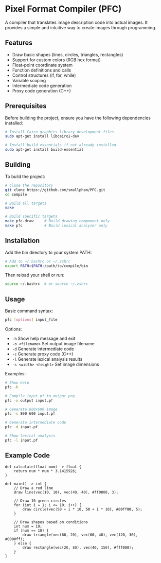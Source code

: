 # Pixel Format Compiler (PFC)

A compiler that translates image description code into actual images. It provides a simple and intuitive way to create images through programming.

## Features

- Draw basic shapes (lines, circles, triangles, rectangles)
- Support for custom colors (RGB hex format)
- Float-point coordinate system
- Function definitions and calls
- Control structures (if, for, while)
- Variable scoping
- Intermediate code generation
- Proxy code generation (C++)

## Prerequisites

Before building the project, ensure you have the following dependencies installed:

```bash
# Install Cairo graphics library development files
sudo apt-get install libcairo2-dev

# Install build essentials if not already installed
sudo apt-get install build-essential
```

## Building

To build the project:

```bash
# Clone the repository
git clone https://github.com/smallphan/PFC.git
cd compile

# Build all targets
make

# Build specific targets
make pfc-draw     # Build drawing component only
make pfc          # Build lexical analyzer only
```

## Installation

Add the bin directory to your system PATH:

```bash
# Add to ~/.bashrc or ~/.zshrc
export PATH=$PATH:/path/to/compile/bin
```

Then reload your shell or run:
```bash
source ~/.bashrc  # or source ~/.zshrc
```

## Usage

Basic command syntax:
```bash
pfc [options] input_file
```

Options:
- `-h` Show help message and exit
- `-o <filename>` Set output image filename
- `-d` Generate intermediate code
- `-c` Generate proxy code (C++)
- `-l` Generate lexical analysis results
- `-s <width> <height>` Set image dimensions

Examples:
```bash
# Show help
pfc -h

# Compile input.pf to output.png
pfc -o output input.pf

# Generate 800x600 image
pfc -s 800 600 input.pf

# Generate intermediate code
pfc -d input.pf

# Show lexical analysis
pfc -l input.pf
```

## Example Code

```
def calculate(float num) -> float {
    return num * num * 3.1415926;
}

def main() -> int {
    // Draw a red line
    draw line(vec(10, 10), vec(40, 40), #ff0000, 3);

    // Draw 10 green circles
    for (int i = 1; i <= 10; i++) {
        draw circle(vec(50 + i * 10, 50 + i * 10), #00ff00, 5);
    }

    // Draw shapes based on conditions
    int num = 10;
    if (num == 10) {
        draw triangle(vec(60, 20), vec(60, 40), vec(120, 30), #0000ff);
    } else {
        draw rectangle(vec(20, 80), vec(40, 150), #fff000);
    }
}
```

